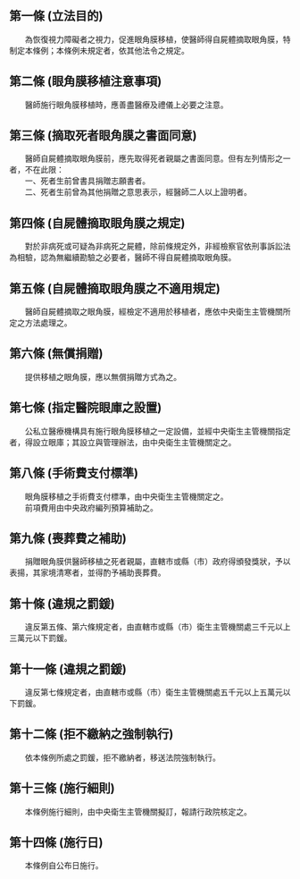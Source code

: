 第一條 (立法目的)
-----------------
　　為恢復視力障礙者之視力，促進眼角膜移植，使醫師得自屍體摘取眼角膜，特制定本條例；本條例未規定者，依其他法令之規定。  


第二條 (眼角膜移植注意事項)
---------------------------
　　醫師施行眼角膜移植時，應善盡醫療及禮儀上必要之注意。  


第三條 (摘取死者眼角膜之書面同意)
---------------------------------
　　醫師自屍體摘取眼角膜前，應先取得死者親屬之書面同意。但有左列情形之一者，不在此限：  
　　一、死者生前曾書具捐贈志願書者。  
　　二、死者生前曾為其他捐贈之意思表示，經醫師二人以上證明者。  


第四條 (自屍體摘取眼角膜之規定)
-------------------------------
　　對於非病死或可疑為非病死之屍體，除前條規定外，非經檢察官依刑事訴訟法為相驗，認為無繼續勘驗之必要者，醫師不得自屍體摘取眼角膜。  


第五條 (自屍體摘取眼角膜之不適用規定)
-------------------------------------
　　醫師自屍體摘取之眼角膜，經檢定不適用於移植者，應依中央衛生主管機關所定之方法處理之。  


第六條 (無償捐贈)
-----------------
　　提供移植之眼角膜，應以無償捐贈方式為之。  


第七條 (指定醫院眼庫之設置)
---------------------------
　　公私立醫療機構具有施行眼角膜移植之一定設備，並經中央衛生主管機關指定者，得設立眼庫；其設立與管理辦法，由中央衛生主管機關定之。  


第八條 (手術費支付標準)
-----------------------
　　眼角膜移植之手術費支付標準，由中央衛生主管機關定之。  
　　前項費用由中央政府編列預算補助之。  


第九條 (喪葬費之補助)
---------------------
　　捐贈眼角膜供醫師移植之死者親屬，直轄市或縣（市）政府得頒發獎狀，予以表揚，其家境清寒者，並得酌予補助喪葬費。  


第十條 (違規之罰鍰)
-------------------
　　違反第五條、第六條規定者，由直轄市或縣（市）衛生主管機關處三千元以上三萬元以下罰鍰。  


第十一條 (違規之罰鍰)
---------------------
　　違反第七條規定者，由直轄市或縣（市）衛生主管機關處五千元以上五萬元以下罰鍰。  


第十二條 (拒不繳納之強制執行)
-----------------------------
　　依本條例所處之罰鍰，拒不繳納者，移送法院強制執行。  


第十三條 (施行細則)
-------------------
　　本條例施行細則，由中央衛生主管機關擬訂，報請行政院核定之。  


第十四條 (施行日)
-----------------
　　本條例自公布日施行。